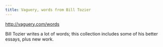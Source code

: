 ```yaml
---
title: Vaguery, words from Bill Tozier
---
```

http://vaguery.com/words

Bill Tozier writes a lot of words; this collection includes
some of his better essays, plus new work.
